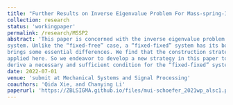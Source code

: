 ```yaml
---
title: "Further Results on Inverse Eigenvalue Problem For Mass-spring-Inerter Systems"
collection: research
status: 'workingpaper'
permalink: /research/MSSP2
abstract: 'This paper is concerned with the inverse eigenvalue problem (IEP) for a “fixed-fixed” mass-spring-inerter
system. Unlike the “fixed-free” case, a “fixed-fixed” system has its both ends attached to the ground. This
brings some essential differences. We find that the construction strategy proposed in [1] cannot be readily
applied here. So we endeavor to develop a new strategy in this paper to solve the IEP and accordingly
derive a necessary and sufficient condition for the “fixed-fixed” system. '
date: 2022-07-01
venue: 'submit at Mechanical Systems and Signal Processing'
coauthors: 'Qida Xie, and Chanying Li'
paperurl: 'https://ZBLSIGMA.github.io/files/mui-schoefer_2021wp_alsc1.pdf'
---
```

